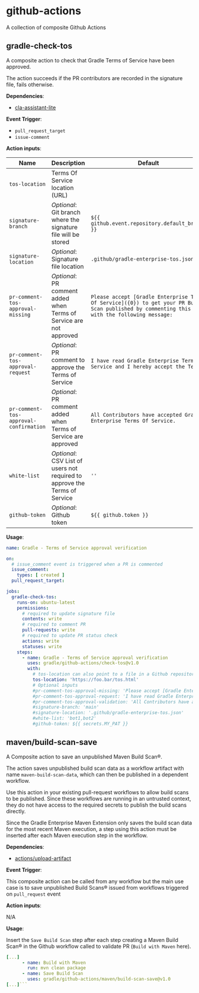 # github-actions

A collection of composite Github Actions

## gradle-check-tos

A composite action to check that Gradle Terms of Service have been approved.

The action succeeds if the PR contributors are recorded in the signature file, fails otherwise.

**Dependencies**:

- [cla-assistant-lite](https://github.com/marketplace/actions/cla-assistant-lite)

**Event Trigger**:

- `pull_request_target`
- `issue-comment`

**Action inputs**:

| Name                                   | Description                                                                | Default                                                                                                                                         |
|----------------------------------------|----------------------------------------------------------------------------|-------------------------------------------------------------------------------------------------------------------------------------------------|
| `tos-location`                         | Terms Of Service location (URL)                                            |                                                                                                                                                 |
| `signature-branch`                     | *Optional*: Git branch where the signature file will be stored             | `${{ github.event.repository.default_branch }}`                                                                                                 |
| `signature-location`                   | *Optional*: Signature file location                                        | `.github/gradle-enterprise-tos.json`                                                                                                            |
| `pr-comment-tos-approval-missing`      | *Optional*: PR comment added when Terms of Service are not approved        | `Please accept [Gradle Enterprise Terms Of Service]({0}) to get your PR Build Scan published by commenting this PR with the following message:` |
| `pr-comment-tos-approval-request`      | *Optional*: PR comment to approve the Terms of Service                     | `I have read Gradle Enterprise Terms Of Service and I hereby accept the Terms`                                                                  |
| `pr-comment-tos-approval-confirmation` | *Optional*: PR comment added when Terms of Service are approved            | `All Contributors have accepted Gradle Enterprise Terms Of Service.`                                                                            |
| `white-list`                           | *Optional*: CSV List of users not required to approve the Terms of Service | `''`                                                                                                                                            |
| `github-token`                         | *Optional*: Github token                                                   | `${{ github.token }}`                                                                                                                           |

**Usage**:

```yaml
name: Gradle - Terms of Service approval verification

on:
  # issue_comment event is triggered when a PR is commented
  issue_comment:
    types: [ created ]
  pull_request_target:

jobs:
  gradle-check-tos:
    runs-on: ubuntu-latest
    permissions:
      # required to update signature file
      contents: write
      # required to comment PR
      pull-requests: write
      # required to update PR status check
      actions: write
      statuses: write
    steps:
      - name: Gradle - Terms of Service approval verification
        uses: gradle/github-actions/check-tos@v1.0
        with:
          # tos-location can also point to a file in a Github repository with this syntax: /<owner>/<repo>/blob/<branch>/tos.html
          tos-location: 'https://foo.bar/tos.html'
          # Optional inputs
          #pr-comment-tos-approval-missing: 'Please accept [Gradle Enterprise Terms Of Service]({0}) to get your PR build scan published by commenting this PR with the following message:'
          #pr-comment-tos-approval-request: 'I have read Gradle Enterprise Terms Of Service and I hereby accept the Terms'
          #pr-comment-tos-approval-validation: 'All Contributors have accepted Gradle Enterprise Terms Of Service.'
          #signature-branch: 'main'
          #signature-location: '.github/gradle-enterprise-tos.json'
          #white-list: 'bot1,bot2'
          #github-token: ${{ secrets.MY_PAT }}
```

## maven/build-scan-save
A Composite action to save an unpublished Maven Build Scan®.

The action saves unpublished build scan data as a workflow artifact with name `maven-build-scan-data`, which can then be published in a dependent workflow.

Use this action in your existing pull-request workflows to allow build scans to be published. Since these workflows are running in an untrusted context, they do not have access to the required secrets to publish the build scans directly.

Since the Gradle Enterprise Maven Extension only saves the build scan data for the most recent Maven execution, a step using this action must be inserted after each Maven execution step in the workflow.

**Dependencies**:

- [actions/upload-artifact](https://github.com/marketplace/actions/upload-a-build-artifact)

**Event Trigger**:

This composite action can be called from any workflow but the main use case is to save unpublished Build Scans® issued from workflows triggered on `pull_request` event

**Action inputs**:

N/A

**Usage**:

Insert the `Save Build Scan` step after each step creating a Maven Build Scan® in the Github workflow called to validate PR (`Build with Maven` here).

```yaml
[...]
      - name: Build with Maven
        run: mvn clean package
      - name: Save Build Scan
        uses: gradle/github-actions/maven/build-scan-save@v1.0
[...]```
